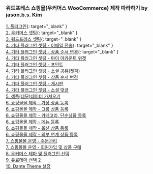 ### 워드프레스 쇼핑몰(우커머스 WooCommerce) 제작 따라하기 by jason.b.s. Kim

[1. 플러그인](https://www.youtube.com/watch?v=hQUwC-WOXoM){: target="_blank" }     
[2. 우커머스 셋팅](https://www.youtube.com/watch?v=k0_XifNvIHo){: target="_blank" }     
[3. 워드프레스 셋팅](https://www.youtube.com/watch?v=gwWnVIomlJs){: target="_blank" }     
[4. 기타 플러그인 셋팅 - 이메일 전송](https://www.youtube.com/watch?v=Fwed3w_laZU){: target="_blank" }     
[4. 기타 플러그인 셋팅 - 상품 순서 변경](https://www.youtube.com/watch?v=Sqns0azFesE){: target="_blank" }     
[4. 기타 플러그인 셋팅 - 마이 아카운트 위젯](https://www.youtube.com/watch?v=fvdDCyCdnG0)     
[4. 기타 플러그인 셋팅 - 포인트](https://www.youtube.com/watch?v=u6ExJl5SHqU)     
[4. 기타 플러그인 셋팅 - 소셜 공유(젯팩)](https://www.youtube.com/watch?v=kK-P9sDLYlE)     
[4. 기타 플러그인 셋팅 - 상품 순서 변경](https://www.youtube.com/watch?v=Sqns0azFesE)     
[4. 기타 플러그인 셋팅 - 게시판](https://www.youtube.com/watch?v=1aj8ZdF0VLE)     
[4. 기타 플러그인 셋팅 - 소셜 댓글](https://www.youtube.com/watch?v=gkgJj8Y8_As)     
[5. 샘플(데모)데이터 가져오기](https://www.youtube.com/watch?v=pLCb6rqgCjc)     
[6. 쇼핑몰몰 제작 - 가상 상품 등록](https://www.youtube.com/watch?v=y8M-UDq77Lo)    
[6. 쇼핑몰몰 제작 - 그룹 상품 등록](https://www.youtube.com/watch?v=Wxi2cHEYYfk)     
[6. 쇼핑몰몰 제작 - 카테고리, 단순상품 등록](https://www.youtube.com/watch?v=DSX1N1mXwpc)     
[6. 쇼핑몰몰 제작 - 메뉴 등록](https://www.youtube.com/watch?v=DppionGe8RY)     
[6. 쇼핑몰몰 제작 - 옵션 상품 등록](https://www.youtube.com/watch?v=K5uqRwdRUG8)     
[6. 쇼핑몰몰 제작 - 외부 연계 상품 등록](https://www.youtube.com/watch?v=vBIct7sszzs)     
[7. 쇼핑몰몰 운영 - 주문관리](https://www.youtube.com/watch?v=rvb9aT153-c)     
[7. 쇼핑몰몰 운영 - 회원가입 및 상품 구매](https://www.youtube.com/watch?v=npL40NVNLTk)     
[8. 우커머스 테마 및 플러그인 선택](https://www.youtube.com/watch?v=0eHjRWm5EUg)     
[9. 유료테마 선택 2](https://www.youtube.com/watch?v=NNb7IAf8eiE)     
[10. Dante Theme 설정](https://www.youtube.com/watch?v=8yiexsOyxbM)    
